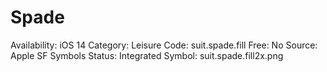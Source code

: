 # Spade

Availability: iOS 14
Category: Leisure
Code: suit.spade.fill
Free: No
Source: Apple SF Symbols
Status: Integrated
Symbol: suit.spade.fill2x.png